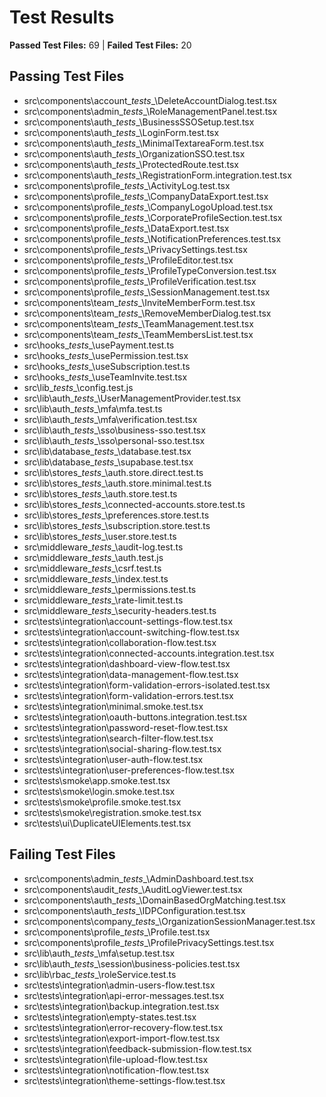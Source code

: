 # Test Results

**Passed Test Files:** 69  |  **Failed Test Files:** 20

## Passing Test Files

- src\components\account\__tests__\DeleteAccountDialog.test.tsx
- src\components\admin\__tests__\RoleManagementPanel.test.tsx
- src\components\auth\__tests__\BusinessSSOSetup.test.tsx
- src\components\auth\__tests__\LoginForm.test.tsx
- src\components\auth\__tests__\MinimalTextareaForm.test.tsx
- src\components\auth\__tests__\OrganizationSSO.test.tsx
- src\components\auth\__tests__\ProtectedRoute.test.tsx
- src\components\auth\__tests__\RegistrationForm.integration.test.tsx
- src\components\profile\__tests__\ActivityLog.test.tsx
- src\components\profile\__tests__\CompanyDataExport.test.tsx
- src\components\profile\__tests__\CompanyLogoUpload.test.tsx
- src\components\profile\__tests__\CorporateProfileSection.test.tsx
- src\components\profile\__tests__\DataExport.test.tsx
- src\components\profile\__tests__\NotificationPreferences.test.tsx
- src\components\profile\__tests__\PrivacySettings.test.tsx
- src\components\profile\__tests__\ProfileEditor.test.tsx
- src\components\profile\__tests__\ProfileTypeConversion.test.tsx
- src\components\profile\__tests__\ProfileVerification.test.tsx
- src\components\profile\__tests__\SessionManagement.test.tsx
- src\components\team\__tests__\InviteMemberForm.test.tsx
- src\components\team\__tests__\RemoveMemberDialog.test.tsx
- src\components\team\__tests__\TeamManagement.test.tsx
- src\components\team\__tests__\TeamMembersList.test.tsx
- src\hooks\__tests__\usePayment.test.ts
- src\hooks\__tests__\usePermission.test.tsx
- src\hooks\__tests__\useSubscription.test.ts
- src\hooks\__tests__\useTeamInvite.test.tsx
- src\lib\__tests__\config.test.js
- src\lib\auth\__tests__\UserManagementProvider.test.tsx
- src\lib\auth\__tests__\mfa\mfa.test.ts
- src\lib\auth\__tests__\mfa\verification.test.tsx
- src\lib\auth\__tests__\sso\business-sso.test.tsx
- src\lib\auth\__tests__\sso\personal-sso.test.tsx
- src\lib\database\__tests__\database.test.tsx
- src\lib\database\__tests__\supabase.test.tsx
- src\lib\stores\__tests__\auth.store.direct.test.ts
- src\lib\stores\__tests__\auth.store.minimal.test.ts
- src\lib\stores\__tests__\auth.store.test.ts
- src\lib\stores\__tests__\connected-accounts.store.test.ts
- src\lib\stores\__tests__\preferences.store.test.ts
- src\lib\stores\__tests__\subscription.store.test.ts
- src\lib\stores\__tests__\user.store.test.ts
- src\middleware\__tests__\audit-log.test.ts
- src\middleware\__tests__\auth.test.js
- src\middleware\__tests__\csrf.test.ts
- src\middleware\__tests__\index.test.ts
- src\middleware\__tests__\permissions.test.ts
- src\middleware\__tests__\rate-limit.test.ts
- src\middleware\__tests__\security-headers.test.ts
- src\tests\integration\account-settings-flow.test.tsx
- src\tests\integration\account-switching-flow.test.tsx
- src\tests\integration\collaboration-flow.test.tsx
- src\tests\integration\connected-accounts.integration.test.tsx
- src\tests\integration\dashboard-view-flow.test.tsx
- src\tests\integration\data-management-flow.test.tsx
- src\tests\integration\form-validation-errors-isolated.test.tsx
- src\tests\integration\form-validation-errors.test.tsx
- src\tests\integration\minimal.smoke.test.tsx
- src\tests\integration\oauth-buttons.integration.test.tsx
- src\tests\integration\password-reset-flow.test.tsx
- src\tests\integration\search-filter-flow.test.tsx
- src\tests\integration\social-sharing-flow.test.tsx
- src\tests\integration\user-auth-flow.test.tsx
- src\tests\integration\user-preferences-flow.test.tsx
- src\tests\smoke\app.smoke.test.tsx
- src\tests\smoke\login.smoke.test.tsx
- src\tests\smoke\profile.smoke.test.tsx
- src\tests\smoke\registration.smoke.test.tsx
- src\tests\ui\DuplicateUIElements.test.tsx

## Failing Test Files

- src\components\admin\__tests__\AdminDashboard.test.tsx
- src\components\audit\__tests__\AuditLogViewer.test.tsx
- src\components\auth\__tests__\DomainBasedOrgMatching.test.tsx
- src\components\auth\__tests__\IDPConfiguration.test.tsx
- src\components\company\__tests__\OrganizationSessionManager.test.tsx
- src\components\profile\__tests__\Profile.test.tsx
- src\components\profile\__tests__\ProfilePrivacySettings.test.tsx
- src\lib\auth\__tests__\mfa\setup.test.tsx
- src\lib\auth\__tests__\session\business-policies.test.tsx
- src\lib\rbac\__tests__\roleService.test.ts
- src\tests\integration\admin-users-flow.test.tsx
- src\tests\integration\api-error-messages.test.tsx
- src\tests\integration\backup.integration.test.tsx
- src\tests\integration\empty-states.test.tsx
- src\tests\integration\error-recovery-flow.test.tsx
- src\tests\integration\export-import-flow.test.tsx
- src\tests\integration\feedback-submission-flow.test.tsx
- src\tests\integration\file-upload-flow.test.tsx
- src\tests\integration\notification-flow.test.tsx
- src\tests\integration\theme-settings-flow.test.tsx
